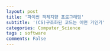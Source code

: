 ```yaml
---
layout: post
title: '파이썬 객체지향 프로그래밍'
subtitle: '(CS)구조화된 코드는 어떤 거인가'
categories: Computer_Science
tags : software
comments: False
---
```


